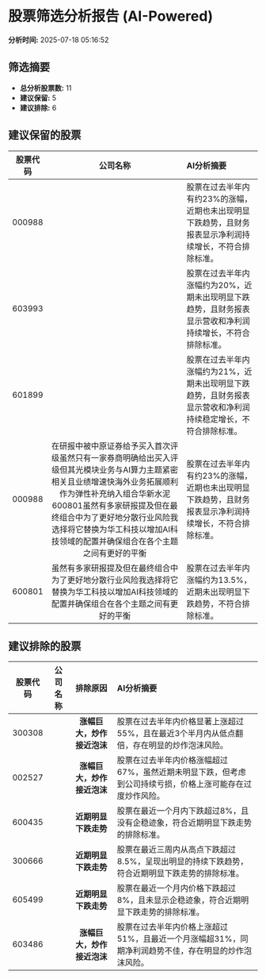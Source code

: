 # 股票筛选分析报告 (AI-Powered)

**分析时间:** 2025-07-18 05:16:52

## 筛选摘要

- **总分析股票数:** 11
- **建议保留:** 5
- **建议排除:** 6

## 建议保留的股票

| 股票代码 | 公司名称 | AI分析摘要 |
|:---:|:---:|:---|
| 000988 |  | 股票在过去半年内有约23%的涨幅，近期也未出现明显下跌趋势，且财务报表显示净利润持续增长，不符合排除标准。 |
| 603993 |  | 股票在过去半年内涨幅约为20%，近期未出现明显下跌趋势，且财务报表显示营收和净利润持续增长，不符合排除标准。 |
| 601899 |  | 股票在过去半年内涨幅约为21%，近期未出现明显下跌趋势，且财务报表显示营收和净利润持续稳定增长，不符合排除标准。 |
| 000988 | 在研报中被中原证券给予买入首次评级虽然只有一家券商明确给出买入评级但其光模块业务与AI算力主题紧密相关且业绩增速快海外业务拓展顺利作为弹性补充纳入组合华新水泥600801虽然有多家研报提及但在最终组合中为了更好地分散行业风险我选择将它替换为华工科技以增加AI科技领域的配置并确保组合在各个主题之间有更好的平衡 | 股票在过去半年内有约23%的涨幅，近期也未出现明显下跌趋势，且财务报表显示净利润持续增长，不符合排除标准。 |
| 600801 | 虽然有多家研报提及但在最终组合中为了更好地分散行业风险我选择将它替换为华工科技以增加AI科技领域的配置并确保组合在各个主题之间有更好的平衡 | 股票在过去半年内涨幅约为13.5%，近期未出现明显下跌趋势，不符合排除标准。 |

## 建议排除的股票

| 股票代码 | 公司名称 | 排除原因 | AI分析摘要 |
|:---:|:---:|:---:|:---|
| 300308 |  | **涨幅巨大，炒作接近泡沫** | 股票在过去半年内价格显著上涨超过55%，且在最近3个半月内从低点翻倍，存在明显的炒作泡沫风险。 |
| 002527 |  | **涨幅巨大，炒作接近泡沫** | 股票在过去半年内价格涨幅超过67%，虽然近期未明显下跌，但考虑到公司持续亏损，价格上涨可能存在过度炒作风险。 |
| 600435 |  | **近期明显下跌走势** | 股票在最近一个月内下跌超过8%，且没有企稳迹象，符合近期明显下跌走势的排除标准。 |
| 300666 |  | **近期明显下跌走势** | 股票在最近三周内从高点下跌超过8.5%，呈现出明显的持续下跌趋势，符合近期明显下跌走势的排除标准。 |
| 605499 |  | **近期明显下跌走势** | 股票在最近一个月内价格下跌超过8%，且未显示企稳迹象，符合近期明显下跌走势的排除标准。 |
| 603486 |  | **涨幅巨大，炒作接近泡沫** | 股票在过去半年内价格上涨超过51%，且最近一个月涨幅超31%，同期净利润趋势不佳，存在明显的炒作泡沫风险。 |
